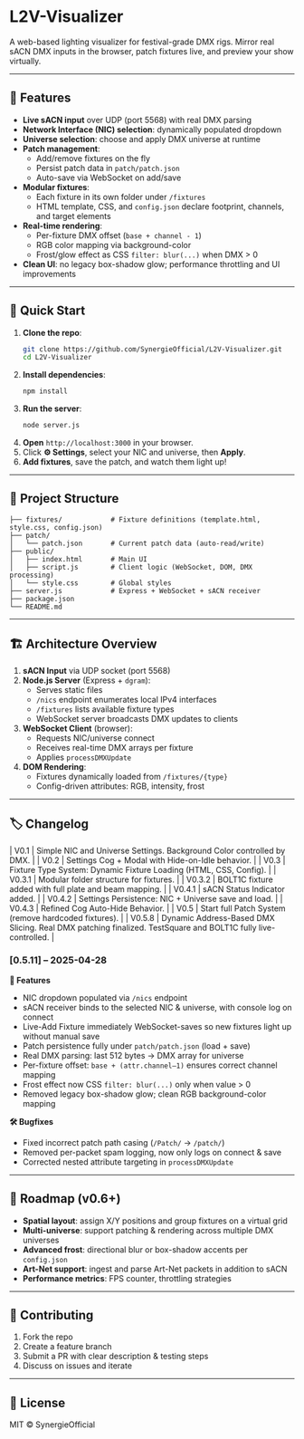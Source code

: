 # L2V-Visualizer

A web-based lighting visualizer for festival-grade DMX rigs. Mirror real sACN DMX inputs in the browser, patch fixtures live, and preview your show virtually.

---

## 🔹 Features

- **Live sACN input** over UDP (port 5568) with real DMX parsing
- **Network Interface (NIC) selection**: dynamically populated dropdown
- **Universe selection**: choose and apply DMX universe at runtime
- **Patch management**:
  - Add/remove fixtures on the fly
  - Persist patch data in `patch/patch.json`
  - Auto-save via WebSocket on add/save
- **Modular fixtures**:
  - Each fixture in its own folder under `/fixtures`
  - HTML template, CSS, and `config.json` declare footprint, channels, and target elements
- **Real-time rendering**:
  - Per-fixture DMX offset (`base + channel - 1`)
  - RGB color mapping via background-color
  - Frost/glow effect as CSS `filter: blur(...)` when DMX > 0
- **Clean UI**: no legacy box-shadow glow; performance throttling and UI improvements

---

## 🚀 Quick Start

1. **Clone the repo**:
   ```bash
   git clone https://github.com/SynergieOfficial/L2V-Visualizer.git
   cd L2V-Visualizer
   ```
2. **Install dependencies**:
   ```bash
   npm install
   ```
3. **Run the server**:
   ```bash
   node server.js
   ```
4. **Open** `http://localhost:3000` in your browser.
5. Click **⚙️ Settings**, select your NIC and universe, then **Apply**.
6. **Add fixtures**, save the patch, and watch them light up!

---

## 📁 Project Structure

```
├── fixtures/            # Fixture definitions (template.html, style.css, config.json)
├── patch/
│   └── patch.json       # Current patch data (auto-read/write)
├── public/
│   ├── index.html       # Main UI
│   ├── script.js        # Client logic (WebSocket, DOM, DMX processing)
│   └── style.css        # Global styles
├── server.js            # Express + WebSocket + sACN receiver
├── package.json
└── README.md
```

---

## 🏗️ Architecture Overview

1. **sACN Input** via UDP socket (port 5568)
2. **Node.js Server** (Express + `dgram`):
   - Serves static files
   - `/nics` endpoint enumerates local IPv4 interfaces
   - `/fixtures` lists available fixture types
   - WebSocket server broadcasts DMX updates to clients
3. **WebSocket Client** (browser):
   - Requests NIC/universe connect
   - Receives real-time DMX arrays per fixture
   - Applies `processDMXUpdate`
4. **DOM Rendering**:
   - Fixtures dynamically loaded from `/fixtures/{type}`
   - Config-driven attributes: RGB, intensity, frost

---

## 🏷️ Changelog

| V0.1 | Simple NIC and Universe Settings. Background Color controlled by DMX. |
| V0.2 | Settings Cog + Modal with Hide-on-Idle behavior. |
| V0.3 | Fixture Type System: Dynamic Fixture Loading (HTML, CSS, Config). |
| V0.3.1 | Modular folder structure for fixtures. |
| V0.3.2 | BOLT1C fixture added with full plate and beam mapping. |
| V0.4.1 | sACN Status Indicator added. |
| V0.4.2 | Settings Persistence: NIC + Universe save and load. |
| V0.4.3 | Refined Cog Auto-Hide Behavior. |
| V0.5 | Start full Patch System (remove hardcoded fixtures). |
| V0.5.8 | Dynamic Address-Based DMX Slicing. Real DMX patching finalized. TestSquare and BOLT1C fully live-controlled. |

### [0.5.11] – 2025-04-28

**🚀 Features**
- NIC dropdown populated via `/nics` endpoint
- sACN receiver binds to the selected NIC & universe, with console log on connect
- Live-Add Fixture immediately WebSocket-saves so new fixtures light up without manual save
- Patch persistence fully under `patch/patch.json` (load + save)
- Real DMX parsing: last 512 bytes → DMX array for universe
- Per-fixture offset: `base + (attr.channel–1)` ensures correct channel mapping
- Frost effect now CSS `filter: blur(...)` only when value > 0
- Removed legacy box-shadow glow; clean RGB background-color mapping

**🛠 Bugfixes**
- Fixed incorrect patch path casing (`/Patch/` → `/patch/`)
- Removed per-packet spam logging, now only logs on connect & save
- Corrected nested attribute targeting in `processDMXUpdate`

---

## 🔮 Roadmap (v0.6+)

- **Spatial layout**: assign X/Y positions and group fixtures on a virtual grid
- **Multi-universe**: support patching & rendering across multiple DMX universes
- **Advanced frost**: directional blur or box-shadow accents per `config.json`
- **Art-Net support**: ingest and parse Art-Net packets in addition to sACN
- **Performance metrics**: FPS counter, throttling strategies

---

## 🤝 Contributing

1. Fork the repo
2. Create a feature branch
3. Submit a PR with clear description & testing steps
4. Discuss on issues and iterate

---

## 📜 License

MIT © SynergieOfficial

